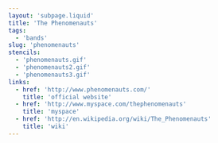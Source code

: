 ```yaml
---
layout: 'subpage.liquid'
title: 'The Phenomenauts'
tags:
  - 'bands'
slug: 'phenomenauts'
stencils:
  - 'phenomenauts.gif'
  - 'phenomenauts2.gif'
  - 'phenomenauts3.gif'
links:
  - href: 'http://www.phenomenauts.com/'
    title: 'official website'
  - href: 'http://www.myspace.com/thephenomenauts'
    title: 'myspace'
  - href: 'http://en.wikipedia.org/wiki/The_Phenomenauts'
    title: 'wiki'
---
```

